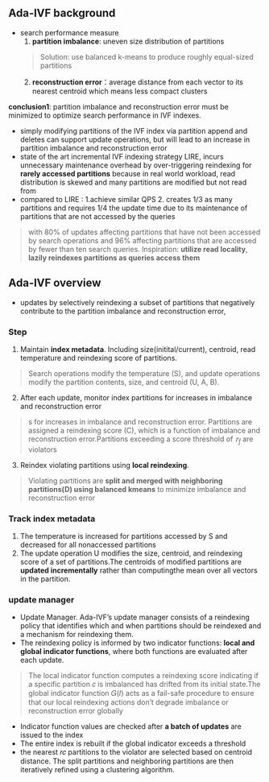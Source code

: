 ## Ada-IVF background
- search performance measure
    1. **partition imbalance**: uneven size distribution of partitions
    > Solution: use balanced k-means to produce roughly equal-sized partitions
    2. **reconstruction error**：average distance from each vector to its nearest centroid which means less compact clusters
    > 
**conclusion1**: partition imbalance and reconstruction error must be minimized to
optimize search performance in IVF indexes.

- simply modifying partitions of the IVF index via partition append and deletes can support update operations, but will lead to an increase in partition imbalance and reconstruction error
- state of the art incremental IVF indexing strategy LIRE, incurs unnecessary maintenance overhead by over-triggering reindexing for **rarely accessed partitions** because in real world workload, read distribution is skewed and many partitions are modified but not read from
- compared to LIRE : 1.achieve similar QPS 2. creates 1/3 as many partitions
and requires 1/4 the update time due to its maintenance of
partitions that are not accessed by the queries
> with 80% of updates affecting partitions that have not been accessed by search
operations and 96% affecting partitions that are accessed by fewer
than ten search queries. Inspiration: **utilize read locality**, **lazily reindexes partitions
as queries access them**

## Ada-IVF overview
- updates by selectively reindexing a subset of partitions that negatively contribute to the partition imbalance and reconstruction error,
### Step
1. Maintain **index metadata**. Including size(initital/current), centroid, read temperature and reindexing score of partitions.
> Search operations modify the temperature
(S), and update operations modify the partition contents,
size, and centroid (U, A, B).
2. After each update, monitor index partitions for increases in imbalance and reconstruction error
> s for increases in imbalance and reconstruction error. Partitions are assigned a reindexing score (C), which is a function of imbalance and reconstruction error.Partitions exceeding a score threshold of $𝜏_f$ are violators
3. Reindex violating partitions using **local reindexing**. 
> Violating partitions are **split and merged with neighboring partitions(D) using balanced kmeans** to minimize imbalance and reconstruction error

### Track index metadata
1. The temperature is increased for partitions accessed by S and decreased for all nonaccessed partitions
2. The update operation U modifies the size,
centroid, and reindexing score of a set of partitions.The centroids of modified partitions
 are **updated incrementally** rather than computingthe mean over all vectors in the partition.

 ### update manager
- Update Manager. Ada-IVF’s update manager consists of a reindexing policy that identifies which and when partitions should be reindexed and a mechanism for reindexing them.
- The reindexing policy is informed by two indicator functions:
 **local and global indicator functions**, where both functions are evaluated after each update.
> The local indicator function computes a reindexing score indicating if a specific partition 𝑐 is imbalanced has drifted from its initial state.The global indicator function 𝐺(𝐼) acts as a fail-safe procedure to ensure that our local reindexing actions don’t degrade imbalance or reconstruction error globally
- Indicator function values are checked after **a batch of updates** are issued to the index
- The entire index is rebuilt if the global indicator exceeds a threshold
- the nearest 𝑟𝑐 partitions to the violator are selected based on centroid distance. The split partitions and neighboring partitions are then iteratively refined using a clustering algorithm.